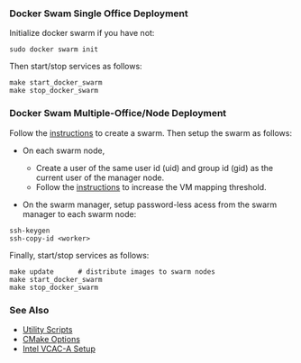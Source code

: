 
### Docker Swam Single Office Deployment

Initialize docker swarm if you have not:
```
sudo docker swarm init
```
Then start/stop services as follows:
```
make start_docker_swarm
make stop_docker_swarm
```

### Docker Swam Multiple-Office/Node Deployment

Follow the [instructions](https://docs.docker.com/engine/swarm/swarm-tutorial/create-swarm) to create a swarm. Then setup the swarm as follows:     

- On each swarm node, 
  - Create a user of the same user id (uid) and group id (gid) as the current user of the manager node.      
  - Follow the [instructions](https://www.elastic.co/guide/en/elasticsearch/reference/6.8/vm-max-map-count.html) to increase the VM mapping threshold.    

- On the swarm manager, setup password-less acess from the swarm manager to each swarm node:   

```
ssh-keygen
ssh-copy-id <worker>
```

Finally, start/stop services as follows:   

```
make update      # distribute images to swarm nodes
make start_docker_swarm
make stop_docker_swarm
```

### See Also 

- [Utility Scripts](../../doc/script.md)   
- [CMake Options](../../doc/cmake.md)   
- [Intel VCAC-A Setup](../../doc/vcac-a.md)    

